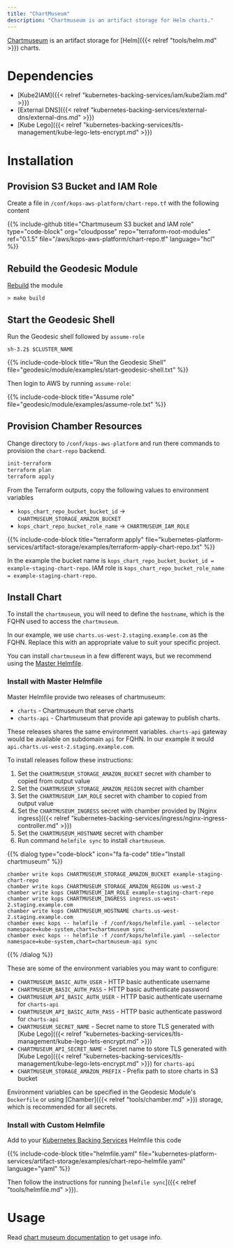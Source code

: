 ```yaml
---
title: "ChartMuseum"
description: "Chartmuseum is an artifact storage for Helm charts."
---
```


[Chartmuseum](https://github.com/kubernetes-helm/chartmuseum) is an artifact storage
for [Helm]({{< relref "tools/helm.md" >}}) charts.

# Dependencies

* [Kube2IAM]({{< relref "kubernetes-backing-services/iam/kube2iam.md" >}})
* [External DNS]({{< relref "kubernetes-backing-services/external-dns/external-dns.md" >}})
* [Kube Lego]({{< relref "kubernetes-backing-services/tls-management/kube-lego-lets-encrypt.md" >}})

# Installation

## Provision S3 Bucket and IAM Role

Create a file in `/conf/kops-aws-platform/chart-repo.tf` with the following content

{{% include-github title="Chartmuseum S3 bucket and IAM role" type="code-block" org="cloudposse" repo="terraform-root-modules" ref="0.1.5" file="/aws/kops-aws-platform/chart-repo.tf" language="hcl" %}}

## Rebuild the Geodesic Module

[Rebuild](/geodesic/module/) the module
```shell
> make build
```

##  Start the Geodesic Shell

Run the Geodesic shell followed by `assume-role`
```shell
sh-3.2$ $CLUSTER_NAME
```

{{% include-code-block title="Run the Geodesic Shell" file="geodesic/module/examples/start-geodesic-shell.txt" %}}

Then login to AWS by running `assume-role`:

{{% include-code-block title="Assume role" file="geodesic/module/examples/assume-role.txt" %}}

## Provision Chamber Resources

Change directory to `/conf/kops-aws-platform` and run there commands to provision the `chart-repo` backend.
```bash
init-terraform
terraform plan
terraform apply
```

From the Terraform outputs, copy the following values to environment variables
* `kops_chart_repo_bucket_bucket_id` -> `CHARTMUSEUM_STORAGE_AMAZON_BUCKET`
* `kops_chart_repo_bucket_role_name` -> `CHARTMUSEUM_IAM_ROLE`

{{% include-code-block title="terraform apply" file="kubernetes-platform-services/artifact-storage/examples/terraform-apply-chart-repo.txt" %}}

In the example the bucket name is `kops_chart_repo_bucket_bucket_id = example-staging-chart-repo`.
IAM role is `kops_chart_repo_bucket_role_name = example-staging-chart-repo`.

## Install Chart

To install the `chartmuseum`, you will need to define the `hostname`, which is the FQHN used to access the `chartmuseum`.

In our example, we use `charts.us-west-2.staging.example.com` as the FQHN. Replace this with an appropriate value to suit your specific project.

You can install `chartmuseum` in a few different ways, but we recommend using the [Master Helmfile](https://github.com/cloudposse/geodesic/blob/master/rootfs/conf/kops/helmfile.yaml).

### Install with Master Helmfile

Master Helmfile provide two releases of chartmuseum:
* `charts` - Chartmuseum that serve charts
* `charts-api` - Chartmuseum that provide api gateway to publish charts.

These releases shares the same environment variables.
`charts-api` gateway would be available on subdomain `api` for FQHN.
In our example it would `api.charts.us-west-2.staging.example.com`.

To install releases follow these instructions:
1. Set the `CHARTMUSEUM_STORAGE_AMAZON_BUCKET` secret with chamber to copied from output value
2. Set the `CHARTMUSEUM_STORAGE_AMAZON_REGION` secret with chamber
3. Set the `CHARTMUSEUM_IAM_ROLE` secret with chamber to copied from output value
4. Set the `CHARTMUSEUM_INGRESS` secret with chamber provided by [Nginx ingress]({{< relref "kubernetes-backing-services/ingress/nginx-ingress-controller.md" >}})
5. Set the `CHARTMUSEUM_HOSTNAME` secret with chamber
6. Run command `helmfile sync` to install `chartmuseum`.

{{% dialog type="code-block" icon="fa fa-code" title="Install chartmuseum" %}}
```
chamber write kops CHARTMUSEUM_STORAGE_AMAZON_BUCKET example-staging-chart-repo
chamber write kops CHARTMUSEUM_STORAGE_AMAZON_REGION us-west-2
chamber write kops CHARTMUSEUM_IAM_ROLE example-staging-chart-repo
chamber write kops CHARTMUSEUM_INGRESS ingress.us-west-2.staging.example.com
chamber write kops CHARTMUSEUM_HOSTNAME charts.us-west-2.staging.example.com
chamber exec kops -- helmfile -f /conf/kops/helmfile.yaml --selector namespace=kube-system,chart=chartmuseum sync
chamber exec kops -- helmfile -f /conf/kops/helmfile.yaml --selector namespace=kube-system,chart=chartmuseum-api sync
```
{{% /dialog %}}

These are some of the environment variables you may want to configure:

* `CHARTMUSEUM_BASIC_AUTH_USER` - HTTP basic authenticate username
* `CHARTMUSEUM_BASIC_AUTH_PASS` - HTTP basic authenticate password
* `CHARTMUSEUM_API_BASIC_AUTH_USER` - HTTP basic authenticate username for `charts-api`
* `CHARTMUSEUM_API_BASIC_AUTH_PASS` - HTTP basic authenticate password for `charts-api`
* `CHARTMUSEUM_SECRET_NAME` - Secret name to store TLS generated with [Kube Lego]({{< relref "kubernetes-backing-services/tls-management/kube-lego-lets-encrypt.md" >}})
* `CHARTMUSEUM_API_SECRET_NAME` - Secret name to store TLS generated with [Kube Lego]({{< relref "kubernetes-backing-services/tls-management/kube-lego-lets-encrypt.md" >}}) for `charts-api`
* `CHARTMUSEUM_STORAGE_AMAZON_PREFIX` - Prefix path to store charts in S3 bucket

Environment variables can be specified in the Geodesic Module's `Dockerfile` or using [Chamber]({{< relref "tools/chamber.md" >}}) storage, which is recommended for all secrets.

### Install with Custom Helmfile

Add to your [Kubernetes Backing Services](/kubernetes-backing-services) Helmfile this code

{{% include-code-block  title="helmfile.yaml" file="kubernetes-platform-services/artifact-storage/examples/chart-repo-helmfile.yaml" language="yaml" %}}

Then follow the instructions for running [`helmfile sync`]({{< relref "tools/helmfile.md" >}}).

# Usage

Read [chart museum documentation](https://github.com/kubernetes-helm/chartmuseum)
to get usage info.
